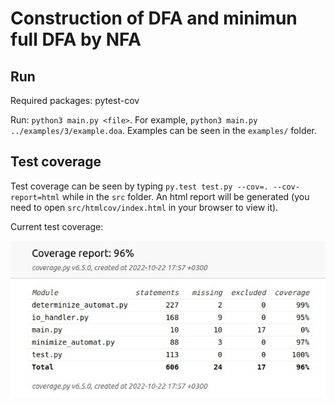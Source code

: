 # Construction of DFA and minimun full DFA by NFA

## Run

Required packages: pytest-cov

Run: `python3 main.py <file>`. For example, `python3 main.py ../examples/3/example.doa`. Examples can be seen in the `examples/` folder.

## Test coverage

Test coverage can be seen by typing `py.test test.py --cov=. --cov-report=html` while in the `src` folder. An html report will be generated (you need to open `src/htmlcov/index.html` in your browser to view it).

Current test coverage:

![Test coverage](https://github.com/x-ENIAC/Formal-languages/blob/master/minDFA/test_coverage.jpg)

